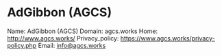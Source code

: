 
# AdGibbon (AGCS)

Name: AdGibbon (AGCS)
Domain: agcs.works
Home: http://www.agcs.works/
Privacy_policy: https://www.agcs.works/privacy-policy.php
Email: info@agcs.works
